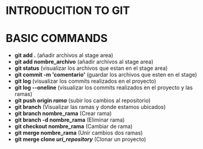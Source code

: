 # INTRODUCITION TO GIT

# BASIC COMMANDS

- <strong>git add .</strong> (añadir archivos al stage area)
- <strong>git add nombre_archivo</strong> (añadir archivos al stage area)
- <strong>git status</strong> (visualizar los archivos que estan en el stage area)
- <strong>git commit -m 'comentario'</strong> (guardar los archivos que esten en el stage)
- <strong>git log</strong> (visualizar los commits realizados en el proyecto)
- <strong>git log --oneline</strong> (visualizar los commits realizados en el proyecto y las ramas)
- <strong>git push origin  <i>rama</i></strong> (subir los cambios al repositorio)
- <strong>git branch</strong> (Visualizar las ramas y donde estamos ubicados)
- <strong>git branch nombre_rama</strong> (Crear rama)
- <strong>git branch -d nombre_rama</strong> (Eliminar rama)
- <strong>git checkout nombre_rama</strong> (Cambiar de  rama)
- <strong>git merge nombre_rama</strong> (Unir cambios dos ramas)
- <strong>git merge clone <i>uri_repository</i></strong> (Clonar un proyecto)